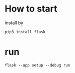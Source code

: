 # How to start

install by 
````
pip3 install flask
````

# run 

````
flask --app setup --debug run
````